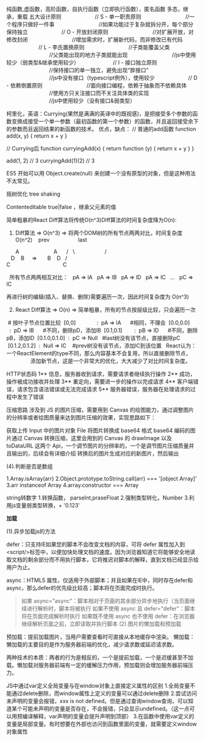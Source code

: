 纯函数,虚函数，高阶函数，自执行函数（立即执行函数），匿名函数
多态，继承，重载
五大设计原则
　　　　　　// S - 单一职责原则
　　　　　　　　//一个程序只做好一件事
　　　　　　　　//如果功能过于复杂就拆分开，每个部分保持独立
　　　　　　// O - 开放封闭原则
　　　　　　　　//对扩展开放，对修改封闭
　　　　　　　　//增加需求时，扩展新代码，而非修改已有代码
　　　　　　// L - 李氏置换原则
　　　　　　　　//子类能覆盖父类
　　　　　　　　//父类能出现的地方子类就能出现
　　　　　　　　//js中使用较少（弱类型&继承使用较少）
　　　　　　// I - 接口独立原则
　　　　　　　　//保持接口的单一独立，避免出现“胖接口”
　　　　　　　　//js中没有接口（typescript例外），使用较少
　　　　　　// D - 依赖倒置原则
　　　　　　　　//面向接口编程，依赖于抽象而不依赖具体
　　　　　　　　//使用方只关注接口而不关注具体类的实现
　　　　　　　　//js中使用较少（没有接口&弱类型）

柯里化，英语：Currying(果然是满满的英译中的既视感)，是把接受多个参数的函数变换成接受一个单一参数（最初函数的第一个参数）的函数，并且返回接受余下的参数而且返回结果的新函数的技术。
优点，缺点：
// 普通的add函数
function add(x, y) {
    return x + y
}

// Currying后
function curryingAdd(x) {
    return function (y) {
        return x + y
    }
}

add(1, 2)           // 3
curryingAdd(1)(2)   // 3

ES5 开始可以用 Object.create(null) 来创建一个没有原型的对象，但是这种用法不太常见。

摇树优化 tree shaking

Contenteditable  true|false ，继承父元素的值


简单粗暴的React Diff算法将传统O(n^3)Diff算法的时间复杂度降为O(n):
1. Diff算法 => O(n^3) => 将两个DOM树的所有节点两两对比，时间复杂度 O(n^2)
   prev                   last   

      A                       A
     /   \                    /   \
   D    B     =>       B    D
  /                                  \
C                                   C

  所有节点两两相互对比：
  pA => lA
  pA => lB
  pA => lD
  pA => lC
  ...
  pC => lC

再进行树的编辑(插入、替换、删除)需要遍历一次，因此时间复杂度为 O(n^3)


2. React Diff算法 => O(n) => 简单粗暴，所有的节点按层级比较，只会遍历一次

 # 按叶子节点位置比较
 [0,0]              :  pA => lA      #相同，不理会
 [0.0,0.0]        :  pD => lB      #不同，删除pD，添加lB
 [0.1,0.1]        :  pB => lD      #不同，删除pB，添加lD
 [0.1.0,0.1.0]  :  pC => Null   #last树没有该节点，直接删除pC
 [0.1.2,0.1.2]  :  Null => lC    #prev树没有该节点，添加lC到该位置
 
React认为：一个ReactElement的type不同，那么内容基本不会复用，所以直接删除节点，
                    添加新节点，这是一个非常大的优化，大大减少了对比时间复杂度。

HTTP状态码
1**	信息，服务器收到请求，需要请求者继续执行操作
2**	成功，操作被成功接收并处理
3**	重定向，需要进一步的操作以完成请求
4**	客户端错误，请求包含语法错误或无法完成请求
5**	服务器错误，服务器在处理请求的过程中发生了错误



压缩思路
涉及到 JS 的图片压缩，需要用到 Canvas 的绘图能力，通过调整图片的分辨率或者绘图质量来达到图片压缩的效果，实现思路如下：

获取上传 Input 中的图片对象 File
将图片转换成 base64 格式
base64 编码的图片通过 Canvas 转换压缩，这里会用到的 Canvas 的 drawImage 以及 toDataURL 这两个 Api，一个调节图片的分辨率的，一个是调节图片压缩质量并且输出的，后续会有详细介绍
转换后的图片生成对应的新图片，然后输出

(4).判断是否是数组

1.Array.isArray(arr)
2.Object.prototype.toString.call(arr) === '[object Array]'
3.arr instanceof Array
4.array.constructor === Array

string转数字
1.转换函数， parseInt,praseFloat
2.强制类型转化，Number
3.利用js变量弱类型转换，+ '0.123'

**加载**

(1).异步加载js的方法

defer：只支持IE如果您的脚本不会改变文档的内容，可将 defer 属性加入到\<script\/>标签中，以便加快处理文档的速度。因为浏览器知道它将能够安全地读取文档的剩余部分而不用执行脚本，它将推迟对脚本的解释，直到文档已经显示给用户为止。

async：HTML5 属性，仅适用于外部脚本；并且如果在IE中，同时存在defer和async，那么defer的优先级比较高；脚本将在页面完成时执行。

> 如果 async="async"：脚本相对于页面的其余部分异步地执行（当页面继续进行解析时，脚本将被执行
如果不使用 async 且 defer="defer"：脚本将在页面完成解析时执行
如果既不使用 async 也不使用 defer：在浏览器继续解析页面之前，立即读取并执行脚本
(2).图片的懒加载和预加载

预加载：提前加载图片，当用户需要查看时可直接从本地缓存中渲染。
懒加载：懒加载的主要目的是作为服务器前端的优化，减少请求数或延迟请求数。

两种技术的本质：两者的行为是相反的，一个是提前加载，一个是迟缓甚至不加载。懒加载对服务器前端有一定的缓解压力作用，预加载则会增加服务器前端压力。

JS中通过var定义全局变量与在window对象上直接定义属性的区别
1.全局变量不能通过delete删除，而window属性上定义的变量可以通过delete删除
2.尝试访问未声明的变量会报错，xxx is not defined。但是通过查询window查询，可以知道某个可能未声明的变量是否存在，不会报错，只会显示undefined。（这一点可以用预编译解释，var声明的变量会提升声明到顶部）
3.在函数中使用var定义的变量是局部变量。有时想要在外部也访问到函数里面的变量，就需要定义window对象属性
